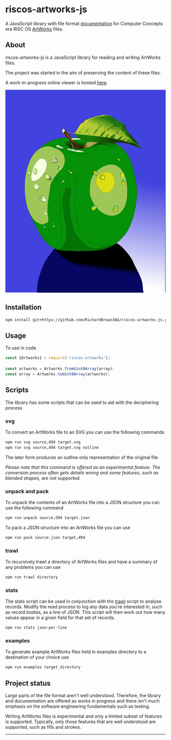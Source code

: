 # riscos-artworks-js

A JavaScript library with file format [documentation](docs/README.md) for Computer Concepts era 
RISC OS [ArtWorks][artworks-wikipedia] files.

## About

riscos-artworks-js is a JavaScript library for reading and writing ArtWorks files.

The project was started in the aim of preserving the content of these files.

A work-in-progress online viewer is hosted [here][host].

![The ArtWorks Apple](./media/apple4.svg)

## Installation

```bash
npm install git+https://github.com/RichardBrown384/riscos-artworks-js.git
```

## Usage

To use in code

```javascript
const {Artworks} = require('riscos-artworks');

const artworks = Artworks.fromUint8Array(array);
const array = Artworks.toUint8Array(artworks);
```

## Scripts

The library has some scripts that can be used to aid with the deciphering process

### svg

To convert an ArtWorks file to an SVG you can use the following commands

```bash
npm run svg source,d94 target.svg
npm run svg source,d94 target.svg outline
```

The later form produces an outline only representation of the original file.

_Please note that this command is offered as an experimental feature.
The conversion process often gets details wrong and some features, such as blended shapes,
are not supported._

### unpack and pack

To unpack the contents of an ArtWorks file into a JSON structure you can use the following command

```bash
npm run unpack source,d94 target.json
```

To pack a JSON structure into an ArtWorks file you can use

```bash
npm run pack source.json target,d94
```

### trawl

To recursively trawl a directory of ArtWorks files and have a summary of any problems you can use

```bash
npm run trawl directory
```

### stats

The stats script can be used in conjunction with the [trawl](#trawl) script to analyse records.
Modify the read process to log any data you're interested in, such as record bodies, as a line of JSON.
This script will then work out how many values appear in a given field for that set of records.

```bash
npm run stats json-per-line
```

### examples

To generate example ArtWorks files held in examples directory to a destination of your choice use

```bash
npm run examples target_directory
```

## Project status

Large parts of the file format aren't well understood. Therefore, the library and documentation are offered
as works in progress and there isn't much emphasis on the software engineering fundamentals
such as testing.

Writing ArtWorks files is experimental and only a limited subset of features is supported. Typically, only
those features that are well understood are supported, such as fills and strokes.

---
[artworks-wikipedia]: https://en.wikipedia.org/wiki/ArtWorks
[host]: http://richardbrown384.github.io/riscos-file-viewer
